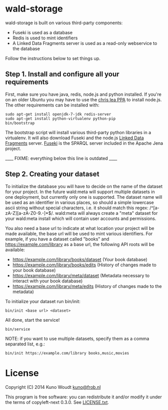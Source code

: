 
wald-storage
============

wald-storage is built on various third-party components:

- Fuseki is used as a database
- Redis is used to mint identifiers
- A Linked Data Fragments server is used as a read-only webservice to the database

Follow the instructions below to set things up.


Step 1.  Install and configure all your requirements
----------------------------------------------------

First, make sure you have java, redis, node.js and python installed. If you're on an older
Ubuntu you may have to use the
[chris lea PPA](https://launchpad.net/~chris-lea/+archive/ubuntu/node.js) to install node.js.
The other requirements can be installed with:

    sudo apt-get install openjdk-7-jdk redis-server
    sudo apt-get install python-virtualenv python-pip
    bin/bootstrap

The bootstrap script will install various third-party python libraries in a virtualenv.  It will
also download Fuseki and the node.js [Linked Data Fragments](http://linkeddatafragments.org/software/)
server. [Fuseki](https://jena.apache.org/documentation/serving_data/) is the SPARQL server included
in the Apache Jena project.


____ FIXME: everything below this line is outdated ____






Step 2. Creating your dataset
-----------------------------

To initialize the database you will have to decide on the name of the dataset for your
project. In the future wald:meta will support multiple datasets in one deployment, but currently
only one is supported.  The dataset name will be used as an identifier in various places, so
should a simple lowercase ascii string without special characters, i.e. it should match this
regex: /^[a-zA-Z][a-zA-Z0-9.-]*$/.  wald:meta will always create a "meta" dataset for your
wald:meta install which will contain user accounts and permissions.

You also need a base url to indicate at what location your project will be made available, the
base url will be used to mint various identifiers.  For example, if you have a dataset called
"books" and https://example.com/library as a base url, the following API roots will be available:

- https://example.com/library/books/dataset (Your book database)
- https://example.com/library/books/edits (History of changes made to your book database)
- https://example.com/library/meta/dataset (Metadata necessary to interact with your book database)
- https://example.com/library/meta/edits (History of changes made to the metadata)

To initialize your dataset run bin/init:

    bin/init <base url> <dataset>

All done, start the service!

    bin/service

NOTE: if you want to use multiple datasets, specify them as a comma separated list, e.g.:

    bin/init https://example.com/library books,music,movies


License
=======

Copyright (C) 2014  Kuno Woudt <kuno@frob.nl>

This program is free software: you can redistribute it and/or modify
it under the terms of copyleft-next 0.3.0.  See [LICENSE.txt](LICENSE.txt).

